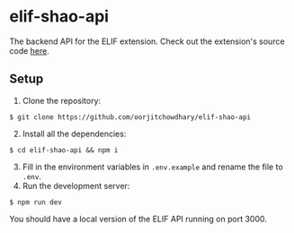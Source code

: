 # elif-shao-api
The backend API for the ELIF extension. Check out the extension's source code [here](https://github.com/oorjitchowdhary/elif-shao).

## Setup
1. Clone the repository:
```
$ git clone https://github.com/oorjitchowdhary/elif-shao-api
```
2. Install all the dependencies:
```
$ cd elif-shao-api && npm i
```
3. Fill in the environment variables in `.env.example` and rename the file to `.env`.
4. Run the development server:
```
$ npm run dev
```
You should have a local version of the ELIF API running on port 3000.